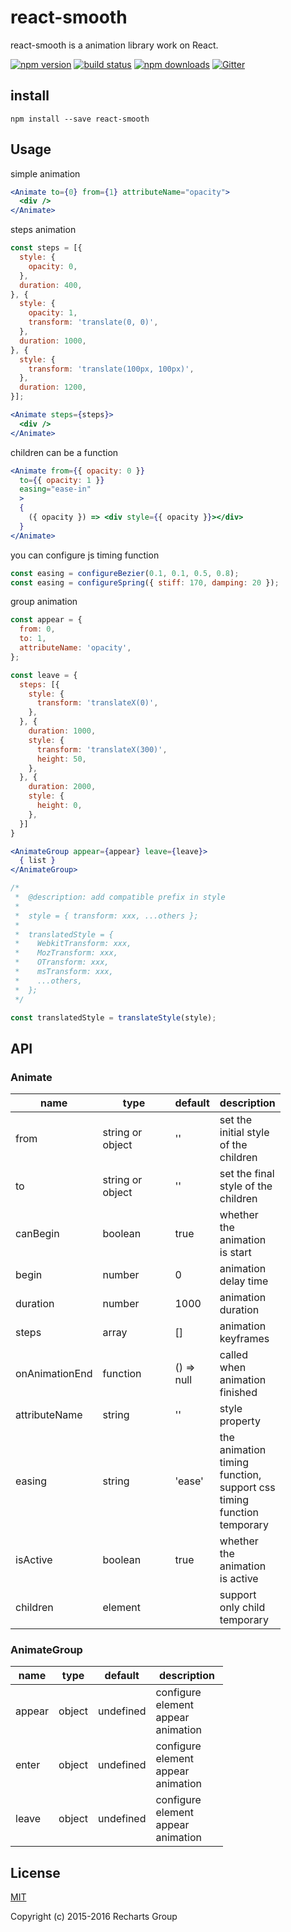 # react-smooth

react-smooth is a animation library work on React.

[![npm version](https://badge.fury.io/js/react-smooth.png)](https://badge.fury.io/js/react-smooth)
[![build status](https://travis-ci.org/recharts/react-smooth.svg)](https://travis-ci.org/recharts/react-smooth)
[![npm downloads](https://img.shields.io/npm/dt/react-smooth.svg?style=flat-square)](https://www.npmjs.com/package/react-smooth)
[![Gitter](https://badges.gitter.im/recharts/react-smooth.svg)](https://gitter.im/recharts/react-smooth?utm_source=badge&utm_medium=badge&utm_campaign=pr-badge)

## install
```
npm install --save react-smooth
```

## Usage
simple animation

```jsx
<Animate to={0} from={1} attributeName="opacity">
  <div />
</Animate>
```
steps animation

```jsx
const steps = [{
  style: {
    opacity: 0,
  },
  duration: 400,
}, {
  style: {
    opacity: 1,
    transform: 'translate(0, 0)',
  },
  duration: 1000,
}, {
  style: {
    transform: 'translate(100px, 100px)',
  },
  duration: 1200,
}];

<Animate steps={steps}>
  <div />
</Animate>
```
children can be a function

```jsx
<Animate from={{ opacity: 0 }}
  to={{ opacity: 1 }}
  easing="ease-in"
  >
  {
    ({ opacity }) => <div style={{ opacity }}></div>
  }
</Animate>
```

you can configure js timing function

```js
const easing = configureBezier(0.1, 0.1, 0.5, 0.8);
const easing = configureSpring({ stiff: 170, damping: 20 });
```

group animation

```jsx
const appear = {
  from: 0,
  to: 1,
  attributeName: 'opacity',
};

const leave = {
  steps: [{
    style: {
      transform: 'translateX(0)',
    },
  }, {
    duration: 1000,
    style: {
      transform: 'translateX(300)',
      height: 50,
    },
  }, {
    duration: 2000,
    style: {
      height: 0,
    },
  }]
}

<AnimateGroup appear={appear} leave={leave}>
  { list }
</AnimateGroup>

/*
 *  @description: add compatible prefix in style
 *
 *  style = { transform: xxx, ...others };
 *
 *  translatedStyle = {
 *    WebkitTransform: xxx,
 *    MozTransform: xxx,
 *    OTransform: xxx,
 *    msTransform: xxx,
 *    ...others,
 *  };
 */

const translatedStyle = translateStyle(style);


```

## API

### Animate

<table class="table table-bordered table-striped">
    <thead>
    <tr>
        <th style="width: 50px">name</th>
        <th style="width: 100px">type</th>
        <th style="width: 50px">default</th>
        <th style="width: 50px">description</th>
    </tr>
    </thead>
    <tbody>
        <tr>
          <td>from</td>
          <td>string or object</td>
          <td>''</td>
          <td>set the initial style of the children</td>
        </tr>
        <tr>
          <td>to</td>
          <td>string or object</td>
          <td>''</td>
          <td>set the final style of the children</td>
        </tr>
        <tr>
          <td>canBegin</td>
          <td>boolean</td>
          <td>true</td>
          <td>whether the animation is start</td>
        </tr>
        <tr>
          <td>begin</td>
          <td>number</td>
          <td>0</td>
          <td>animation delay time</td>
        </tr>
        <tr>
          <td>duration</td>
          <td>number</td>
          <td>1000</td>
          <td>animation duration</td>
        </tr>
        <tr>
          <td>steps</td>
          <td>array</td>
          <td>[]</td>
          <td>animation keyframes</td>
        </tr>
        <tr>
          <td>onAnimationEnd</td>
          <td>function</td>
          <td>() => null</td>
          <td>called when animation finished</td>
        </tr>
        <tr>
          <td>attributeName</td>
          <td>string</td>
          <td>''</td>
          <td>style property</td>
        </tr>
        <tr>
          <td>easing</td>
          <td>string</td>
          <td>'ease'</td>
          <td>the animation timing function, support css timing function temporary</td>
        </tr>
        <tr>
          <td>isActive</td>
          <td>boolean</td>
          <td>true</td>
          <td>whether the animation is active</td>
        </tr>
        <tr>
          <td>children</td>
          <td>element</td>
          <td></td>
          <td>support only child temporary</td>
        </tr>
    </tbody>
</table>

### AnimateGroup

<table class="table table-bordered table-striped animate-group">
    <thead>
    <tr>
        <th style="width: 40px">name</th>
        <th style="width: 40px">type</th>
        <th style="width: 40px">default</th>
        <th style="width: 100px">description</th>
    </tr>
    </thead>
    <tbody>
        <tr>
          <td>appear</td>
          <td>object</td>
          <td>undefined</td>
          <td>configure element appear animation</td>
        </tr>
        <tr>
          <td>enter</td>
          <td>object</td>
          <td>undefined</td>
          <td>configure element appear animation</td>
        </tr>
        <tr>
          <td>leave</td>
          <td>object</td>
          <td>undefined</td>
          <td>configure element appear animation</td>
        </tr>
    </tbody>
</table>

## License

[MIT](http://opensource.org/licenses/MIT)

Copyright (c) 2015-2016 Recharts Group
